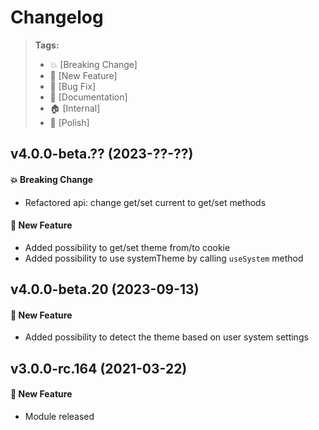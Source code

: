 Changelog
=========

> **Tags:**
> - :boom:       [Breaking Change]
> - :rocket:     [New Feature]
> - :bug:        [Bug Fix]
> - :memo:       [Documentation]
> - :house:      [Internal]
> - :nail_care:  [Polish]

## v4.0.0-beta.?? (2023-??-??)

#### :boom: Breaking Change

* Refactored api: change get/set current to get/set methods

#### :rocket: New Feature

* Added possibility to get/set theme from/to cookie
* Added possibility to use systemTheme by calling `useSystem` method

## v4.0.0-beta.20 (2023-09-13)

#### :rocket: New Feature

* Added possibility to detect the theme based on user system settings

## v3.0.0-rc.164 (2021-03-22)

#### :rocket: New Feature

* Module released
